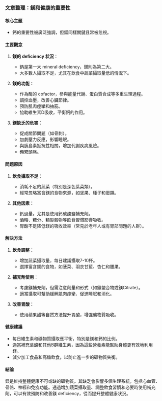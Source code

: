 ### 文章整理：鎂和健康的重要性

#### 核心主題
- 鈣的重要性被廣泛強調，但鎂同樣關鍵且常被忽視。

#### 主要觀念
1. **鎂的 deficiency 状況**：
   - 鈉是第一大 mineral deficiency，鎂則為第二大。
   - 大多數人攝取不足，尤其在飲食中蔬菜攝取量低的情況下。

2. **鎂的功能**：
   - 作為酶的 cofactor，參與能量代謝、蛋白質合成等多重生理過程。
   - 調控血壓，改善心臟節律。
   - 預防肌肉痙攣和抽筋。
   - 協助維生素D吸收，平衡鈣的作用。

3. **鎂缺乏的危害**：
   - 促成關節問題（如骨刺）。
   - 加劇壓力反應，影響睡眠。
   - 與胰島素抵抗性相關，增加代謝疾病風險。
   - 頻繁頭痛。

#### 問題原因
1. **飲食攝取不足**：
   - 消耗不足的蔬菜（特別是深色葉菜類）。
   - 經常忽略富含鎂的食物來源，如坚果、種子和蛋類。

2. **其他因素**：
   - 鈣過量，尤其是使用鈣碳酸鹽補充劑。
   - 酒精、糖分、精製穀物等飲食習慣影響吸收。
   - 胃酸不足降低鎂的吸收效率（常見於老年人或有胃部問題的人群）。

#### 解決方法
1. **飲食調整**：
   - 增加蔬菜攝取量，每日建議攝取7-10杯。
   - 選擇富含鎂的食物，如菠菜、羽衣甘藍、杏仁和腰果。

2. **補充劑使用**：
   - 考慮鎂補充劑，但需注意劑量和形式（如鎂螯合物或鎂Citrate）。
   - 適當攝取可幫助緩解肌肉痙攣、促進睡眠和消化。

3. **改善胃酸**：
   - 使用蘋果醋等自然方法提升胃酸，增強礦物質吸收。

#### 健康建議
- 每日維生素和礦物質攝取應平衡，特別是鎂和鈣的比例。
- 適當補充葉酸和其他B群維生素，因為這些營養素能幫助身體更有效地利用鎂。
- 減少加工食品和高糖飲食，以防止進一步的礦物質失衡。

#### 結論
鎂是維持整體健康不可或缺的礦物質。其缺乏會影響多個生理系統，包括心血管、骨骼、神經和免疫功能。通過增加蔬菜攝取量、調整飲食習慣和必要時使用補充劑，可以有效預防和改善鎂 deficiency，從而提升整體健康狀況。